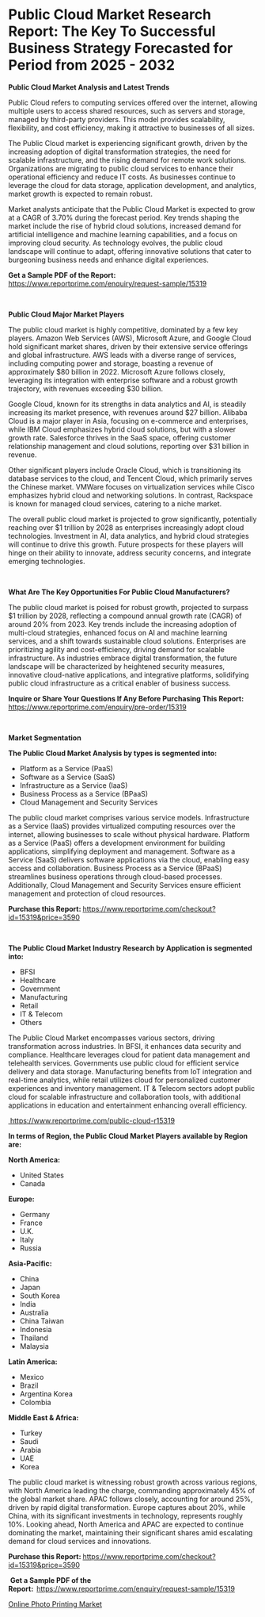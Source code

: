 <p><h1>Public Cloud Market Research Report: The Key To Successful Business Strategy Forecasted for Period from 2025 - 2032</h1></p><p><strong>Public Cloud Market Analysis and Latest Trends</strong></p>
<p><p>Public Cloud refers to computing services offered over the internet, allowing multiple users to access shared resources, such as servers and storage, managed by third-party providers. This model provides scalability, flexibility, and cost efficiency, making it attractive to businesses of all sizes. </p><p>The Public Cloud market is experiencing significant growth, driven by the increasing adoption of digital transformation strategies, the need for scalable infrastructure, and the rising demand for remote work solutions. Organizations are migrating to public cloud services to enhance their operational efficiency and reduce IT costs. As businesses continue to leverage the cloud for data storage, application development, and analytics, market growth is expected to remain robust.</p><p>Market analysts anticipate that the Public Cloud Market is expected to grow at a CAGR of 3.70% during the forecast period. Key trends shaping the market include the rise of hybrid cloud solutions, increased demand for artificial intelligence and machine learning capabilities, and a focus on improving cloud security. As technology evolves, the public cloud landscape will continue to adapt, offering innovative solutions that cater to burgeoning business needs and enhance digital experiences.</p></p>
<p><strong>Get a Sample PDF of the Report:&nbsp;</strong> <a href="https://www.reportprime.com/enquiry/request-sample/15319?utm_campaign=3007&utm_medium=2&utm_source=Github&utm_content=ia&utm_term=20032025&utm_id=public-cloud">https://www.reportprime.com/enquiry/request-sample/15319</a></p>
<p>&nbsp;</p>
<p><strong>Public Cloud Major Market Players</strong></p>
<p><p>The public cloud market is highly competitive, dominated by a few key players. Amazon Web Services (AWS), Microsoft Azure, and Google Cloud hold significant market shares, driven by their extensive service offerings and global infrastructure. AWS leads with a diverse range of services, including computing power and storage, boasting a revenue of approximately $80 billion in 2022. Microsoft Azure follows closely, leveraging its integration with enterprise software and a robust growth trajectory, with revenues exceeding $30 billion.</p><p>Google Cloud, known for its strengths in data analytics and AI, is steadily increasing its market presence, with revenues around $27 billion. Alibaba Cloud is a major player in Asia, focusing on e-commerce and enterprises, while IBM Cloud emphasizes hybrid cloud solutions, but with a slower growth rate. Salesforce thrives in the SaaS space, offering customer relationship management and cloud solutions, reporting over $31 billion in revenue.</p><p>Other significant players include Oracle Cloud, which is transitioning its database services to the cloud, and Tencent Cloud, which primarily serves the Chinese market. VMWare focuses on virtualization services while Cisco emphasizes hybrid cloud and networking solutions. In contrast, Rackspace is known for managed cloud services, catering to a niche market.</p><p>The overall public cloud market is projected to grow significantly, potentially reaching over $1 trillion by 2028 as enterprises increasingly adopt cloud technologies. Investment in AI, data analytics, and hybrid cloud strategies will continue to drive this growth. Future prospects for these players will hinge on their ability to innovate, address security concerns, and integrate emerging technologies.</p></p>
<p>&nbsp;</p>
<p><strong>What Are The Key Opportunities For Public Cloud Manufacturers?</strong></p>
<p><p>The public cloud market is poised for robust growth, projected to surpass $1 trillion by 2028, reflecting a compound annual growth rate (CAGR) of around 20% from 2023. Key trends include the increasing adoption of multi-cloud strategies, enhanced focus on AI and machine learning services, and a shift towards sustainable cloud solutions. Enterprises are prioritizing agility and cost-efficiency, driving demand for scalable infrastructure. As industries embrace digital transformation, the future landscape will be characterized by heightened security measures, innovative cloud-native applications, and integrative platforms, solidifying public cloud infrastructure as a critical enabler of business success.</p></p>
<p><strong>Inquire or Share Your Questions If Any Before Purchasing This Report:</strong> <a href="https://www.reportprime.com/enquiry/pre-order/15319?utm_campaign=3007&utm_medium=2&utm_source=Github&utm_content=ia&utm_term=20032025&utm_id=public-cloud">https://www.reportprime.com/enquiry/pre-order/15319</a></p>
<p>&nbsp;</p>
<p><strong>Market Segmentation</strong></p>
<p><strong>The Public Cloud Market Analysis by types is segmented into:</strong></p>
<p><ul><li>Platform as a Service (PaaS)</li><li>Software as a Service (SaaS)</li><li>Infrastructure as a Service (IaaS)</li><li>Business Process as a Service (BPaaS)</li><li>Cloud Management and Security Services</li></ul></p>
<p><p>The public cloud market comprises various service models. Infrastructure as a Service (IaaS) provides virtualized computing resources over the internet, allowing businesses to scale without physical hardware. Platform as a Service (PaaS) offers a development environment for building applications, simplifying deployment and management. Software as a Service (SaaS) delivers software applications via the cloud, enabling easy access and collaboration. Business Process as a Service (BPaaS) streamlines business operations through cloud-based processes. Additionally, Cloud Management and Security Services ensure efficient management and protection of cloud resources.</p></p>
<p><strong>Purchase this Report:&nbsp;</strong><a href="https://www.reportprime.com/checkout?id=15319&price=3590&utm_campaign=3007&utm_medium=2&utm_source=Github&utm_content=ia&utm_term=20032025&utm_id=public-cloud">https://www.reportprime.com/checkout?id=15319&price=3590</a></p>
<p>&nbsp;</p>
<p><strong>The Public Cloud Market Industry Research by Application is segmented into:</strong></p>
<p><ul><li>BFSI</li><li>Healthcare</li><li>Government</li><li>Manufacturing</li><li>Retail</li><li>IT & Telecom</li><li>Others</li></ul></p>
<p><p>The Public Cloud Market encompasses various sectors, driving transformation across industries. In BFSI, it enhances data security and compliance. Healthcare leverages cloud for patient data management and telehealth services. Governments use public cloud for efficient service delivery and data storage. Manufacturing benefits from IoT integration and real-time analytics, while retail utilizes cloud for personalized customer experiences and inventory management. IT & Telecom sectors adopt public cloud for scalable infrastructure and collaboration tools, with additional applications in education and entertainment enhancing overall efficiency.</p></p>
<p><a href="https://www.reportprime.com/public-cloud-r15319?utm_campaign=3007&utm_medium=2&utm_source=Github&utm_content=ia&utm_term=20032025&utm_id=public-cloud">&nbsp;https://www.reportprime.com/public-cloud-r15319</a></p>
<p><strong>In terms of Region, the Public Cloud Market Players available by Region are:</strong></p>
<p>
    <p> <strong> North America: </strong>
        <ul>
            <li>United States</li>
            <li>Canada</li>
        </ul>
        </p> 
    <p> <strong> Europe: </strong>
        <ul>
            <li>Germany</li>
            <li>France</li>
            <li>U.K.</li>
            <li>Italy</li>
            <li>Russia</li>
        </ul>
        </p> 
    <p> <strong> Asia-Pacific: </strong>
        <ul>
            <li>China</li>
            <li>Japan</li>
            <li>South Korea</li>
            <li>India</li>
            <li>Australia</li>
            <li>China Taiwan</li>
            <li>Indonesia</li>
            <li>Thailand</li>
            <li>Malaysia</li>
        </ul>
        </p> 
    <p> <strong> Latin America: </strong>
        <ul>
            <li>Mexico</li>
            <li>Brazil</li>
            <li>Argentina Korea</li>
            <li>Colombia</li>
        </ul>
        </p> 
    <p> <strong> Middle East & Africa: </strong>
        <ul>
            <li>Turkey</li>
            <li>Saudi</li>
            <li>Arabia</li>
            <li>UAE</li>
            <li>Korea</li>
        </ul>
    </p>
    </p>
<p><p>The public cloud market is witnessing robust growth across various regions, with North America leading the charge, commanding approximately 45% of the global market share. APAC follows closely, accounting for around 25%, driven by rapid digital transformation. Europe captures about 20%, while China, with its significant investments in technology, represents roughly 10%. Looking ahead, North America and APAC are expected to continue dominating the market, maintaining their significant shares amid escalating demand for cloud services and innovations.</p></p>
<p><strong>Purchase this Report: </strong><a href="https://www.reportprime.com/checkout?id=15319&price=3590&utm_campaign=3007&utm_medium=2&utm_source=Github&utm_content=ia&utm_term=20032025&utm_id=public-cloud">https://www.reportprime.com/checkout?id=15319&price=3590</a></p>
<p>&nbsp;<strong>Get a Sample PDF of the Report:&nbsp;&nbsp;</strong><a href="https://www.reportprime.com/enquiry/request-sample/15319?utm_campaign=3007&utm_medium=2&utm_source=Github&utm_content=ia&utm_term=20032025&utm_id=public-cloud">https://www.reportprime.com/enquiry/request-sample/15319</a></p>
<p><strong></strong></p>
<p><p><a href="https://github.com/jensanohishi/Market-Research-Report-List-1/blob/main/online-photo-printing-market.md?utm_campaign=3007&utm_medium=2&utm_source=Github&utm_content=ia&utm_term=20032025&utm_id=public-cloud">Online Photo Printing Market</a></p></p>